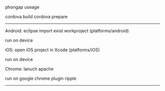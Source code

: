 
phongap useage

cordova build
cordova prepare

---------------

Android:
eclipse import exist workproject (platforms/android)

run on device

iOS:
open iOS project in Xcode (platforms/iOS)

run on device

Chrome:
lanuch apache

run on google chrome plugin ripple

--------------


